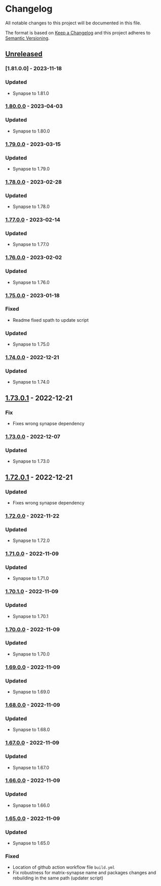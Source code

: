 # Changelog

All notable changes to this project will be documented in this file.

The format is based on [Keep a Changelog](http://keepachangelog.com/en/1.0.0/)
and this project adheres to [Semantic Versioning](http://semver.org/spec/v2.0.0.html).

## [Unreleased]

### [1.81.0.0] - 2023-11-18

### Updated

- Synapse to 1.81.0

### [1.80.0.0] - 2023-04-03

### Updated

- Synapse to 1.80.0

### [1.79.0.0] - 2023-03-15

### Updated

- Synapse to 1.79.0


### [1.78.0.0] - 2023-02-28

### Updated

- Synapse to 1.78.0

### [1.77.0.0] - 2023-02-14

### Updated

- Synapse to 1.77.0

### [1.76.0.0] - 2023-02-02

### Updated

- Synapse to 1.76.0

### [1.75.0.0] - 2023-01-18

### Fixed

- Readme fixed spath to update script

### Updated

- Synapse to 1.75.0

### [1.74.0.0] - 2022-12-21

### Updated

- Synapse to 1.74.0

## [1.73.0.1] - 2022-12-21

### Fix

- Fixes wrong synapse dependency

### [1.73.0.0] - 2022-12-07

### Updated

- Synapse to 1.73.0

## [1.72.0.1] - 2022-12-21

### Updated

- Fixes wrong synapse dependency

### [1.72.0.0] - 2022-11-22

### Updated

- Synapse to 1.72.0

### [1.71.0.0] - 2022-11-09

### Updated

- Synapse to 1.71.0

### [1.70.1.0] - 2022-11-09

### Updated

- Synapse to 1.70.1

### [1.70.0.0] - 2022-11-09

### Updated

- Synapse to 1.70.0

### [1.69.0.0] - 2022-11-09

### Updated

- Synapse to 1.69.0

### [1.68.0.0] - 2022-11-09

### Updated

- Synapse to 1.68.0

### [1.67.0.0] - 2022-11-09

### Updated

- Synapse to 1.67.0

### [1.66.0.0] - 2022-11-09

### Updated

- Synapse to 1.66.0

### [1.65.0.0] - 2022-11-09

### Updated

- Synapse to 1.65.0

### Fixed

- Location of github action workflow file `build.yml`
- Fix robustness for matrix-synapse name and packages changes and rebuilding in the same path (updater script)

[unreleased]: https://github.com/conhealth/LifeTime-Desktop/compare/v1.81.0.0...HEAD
[1.80.0.0]: https://github.com/conhealth/LifeTime-Desktop/compare/v1.80.0.0...v1.81.0.0
[1.79.0.0]: https://github.com/conhealth/LifeTime-Desktop/compare/v1.79.0.0...v1.80.0.0
[1.79.0.0]: https://github.com/conhealth/LifeTime-Desktop/compare/v1.78.0.0...v1.79.0.0
[1.78.0.0]: https://github.com/conhealth/LifeTime-Desktop/compare/v1.77.0.0...v1.78.0.0
[1.77.0.0]: https://github.com/conhealth/LifeTime-Desktop/compare/v1.76.0.0...v1.77.0.0
[1.76.0.0]: https://github.com/conhealth/LifeTime-Desktop/compare/v1.75.0.0...v1.76.0.0
[1.75.0.0]: https://github.com/conhealth/LifeTime-Desktop/compare/v1.74.0.0...v1.75.0.0
[1.74.0.0]: https://github.com/conhealth/LifeTime-Desktop/compare/v1.73.0.1...v1.74.0.0
[1.73.0.1]: https://github.com/conhealth/LifeTime-Desktop/compare/v1.73.0.0...v1.73.0.1
[1.73.0.0]: https://github.com/conhealth/LifeTime-Desktop/compare/v1.72.0.1...v1.73.0.0
[1.72.0.1]: https://github.com/conhealth/LifeTime-Desktop/compare/v1.72.0.0...v1.72.0.1
[1.72.0.0]: https://github.com/conhealth/LifeTime-Desktop/compare/v1.71.0.0...v1.72.0.0
[1.71.0.0]: https://github.com/conhealth/LifeTime-Desktop/compare/v1.70.1.0...v1.71.0.0
[1.70.1.0]: https://github.com/conhealth/LifeTime-Desktop/compare/v1.70.0.0...v1.70.1.0
[1.70.0.0]: https://github.com/conhealth/LifeTime-Desktop/compare/v1.69.0.0...v1.70.0.0
[1.69.0.0]: https://github.com/conhealth/LifeTime-Desktop/compare/v1.68.0.0...v1.69.0.0
[1.68.0.0]: https://github.com/conhealth/LifeTime-Desktop/compare/v1.67.0.0...v1.68.0.0
[1.67.0.0]: https://github.com/conhealth/LifeTime-Desktop/compare/v1.66.0.0...v1.67.0.0
[1.66.0.0]: https://github.com/conhealth/LifeTime-Desktop/compare/v1.65.0.0...v1.66.0.0
[1.65.0.0]: https://github.com/conhealth/LifeTime-Desktop/compare/v1.65.0.0
